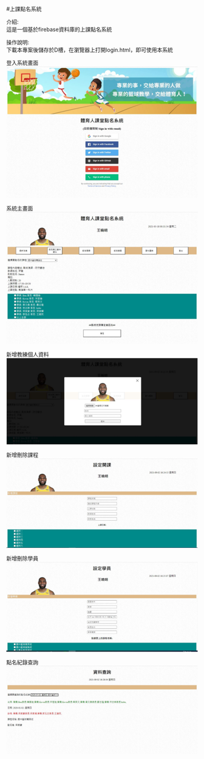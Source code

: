 #上課點名系統

介紹:\
這是一個基於firebase資料庫的上課點名系統

操作說明:\
下載本專案後儲存於D槽，在瀏覽器上打開login.html，即可使用本系統

登入系統畫面
![image](https://github.com/jaylee840831/Roll-Call-System/blob/master/%E9%AB%94%E8%82%B2%E4%BA%BA1.JPG)

系統主畫面
![image](https://github.com/jaylee840831/Roll-Call-System/blob/master/%E9%AB%94%E8%82%B2%E4%BA%BA2.JPG)

新增教練個人資料
![image](https://github.com/jaylee840831/Roll-Call-System/blob/master/%E6%93%B7%E5%8F%963.JPG)

新增刪除課程
![image](https://github.com/jaylee840831/Roll-Call-System/blob/master/%E6%93%B7%E5%8F%964.JPG)

新增刪除學員
![image](https://github.com/jaylee840831/Roll-Call-System/blob/master/%E6%93%B7%E5%8F%965.JPG)

點名紀錄查詢
![image](https://github.com/jaylee840831/Roll-Call-System/blob/master/%E6%93%B7%E5%8F%966.JPG)
